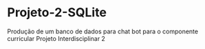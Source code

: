 # Projeto-2-SQLite
Produção de um banco de dados para chat bot para o componente curricular Projeto Interdisciplinar 2
